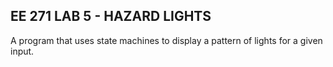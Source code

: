 ## EE 271 LAB 5 - HAZARD LIGHTS

A program that uses state machines to display a pattern of lights for a given input.


